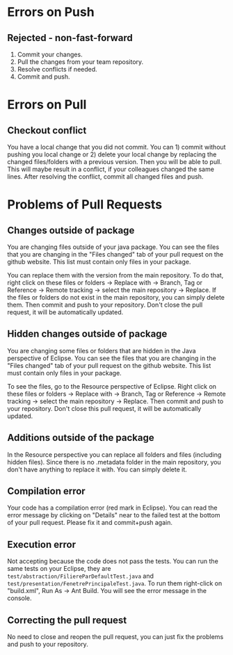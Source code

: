 # Errors on Push 
## Rejected - non-fast-forward 

1. Commit your changes.
2. Pull the changes from your team repository.
3. Resolve conflicts if needed.
4. Commit and push.

# Errors on Pull

## Checkout conflict
You have a local change that you did not commit. 
You can 1) commit without pushing you local change or 2) delete your local change by replacing the changed files/folders with a previous version.
Then you will be able to pull. This will maybe result in a conflict, if your colleagues changed the same lines.
After resolving the conflict, commit all changed files and push.

# Problems of Pull Requests

## Changes outside of package
You are changing files outside of your java package. You can see the files that you are changing in the "Files changed" tab of your pull request on the github website. This list must contain only files in your package.

You can replace them with the version from the main repository. To do that, right click on these files or folders -> Replace with -> Branch, Tag or Reference -> Remote tracking -> select the main repository -> Replace. If the files or folders do not exist in the main repository, you can simply delete them. Then commit and push to your repository. Don't close the pull request, it will be automatically updated.

## Hidden changes outside of package

You are changing some files or folders that are hidden in the Java perspective of Eclipse. You can see the files that you are changing in the "Files changed" tab of your pull request on the github website. This list must contain only files in your package.

To see the files, go to the Resource perspective of Eclipse. Right click on these files or folders -> Replace with -> Branch, Tag or Reference -> Remote tracking -> select the main repository -> Replace. Then commit and push to your repository. Don't close this pull request, it will be automatically updated.

## Additions outside of the package
In the Resource perspective you can replace all folders and files (including hidden files). Since there is no .metadata folder in the main repository, you don't have anything to replace it with. You can simply delete it.

## Compilation error
Your code has a compilation error (red mark in Eclipse). You can read the error message by clicking on "Details" near to the failed test at the bottom of your pull request. Please fix it and commit+push again.

## Execution error
Not accepting because the code does not pass the tests. You can run the same tests on your Eclipse, they are `test/abstraction/FiliereParDefaultTest.java` and `test/presentation/FenetrePrincipaleTest.java`. To run them right-click on "build.xml", Run As -> Ant Build. You will see the error message in the console.

## Correcting the pull request
No need to close and reopen the pull request, you can just fix the problems and push to your repository.
